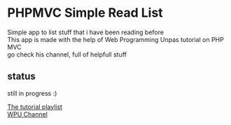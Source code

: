 # PHPMVC Simple Read List
Simple app to list stuff that i have been reading before  
This app is made with the help of Web Programming Unpas tutorial on PHP MVC  
go check his channel, full of helpfull stuff  

## status
still in progress :)  

[The tutorial playlist](https://youtube.com/playlist?list=PLFIM0718LjIVEh_d-h5wAjsdv2W4SAtkx)  
[WPU Channel](https://www.youtube.com/c/WebProgrammingUNPAS)  
